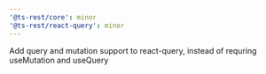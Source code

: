 ```yaml
---
'@ts-rest/core': minor
'@ts-rest/react-query': minor
---
```


Add query and mutation support to react-query, instead of requring useMutation and useQuery
